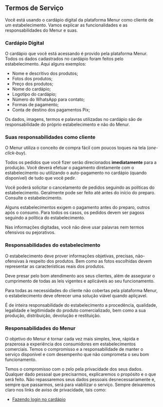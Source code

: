 ## Termos de Serviço

Você está usando o cardápio digital da plataforma Menur como cliente de um estabelecimento. Vamos explicar as funcionalidades e as responsabilidades do Menur e suas.

### Cardápio Digital

O cardápio que você está acessando é provido pela plataforma Menur. Todos os dados cadastrados no cardápio foram feitos pelo estabelecimento. Aqui alguns exemplos:

- Nome e descritivo dos produtos;
- Fotos dos produtos;
- Preço dos produtos;
- Nome do cardápio;
- Logotipo do cardápio;
- Número do WhatsApp para contato;
- Formas de pagamento;
- Conta de destino dos pagamentos Pix;

Os dados, imagens, termos e palavras utilizadas no cardápio são de responsabilidade do próprio estabelecimento e não do Menur.

### Suas responsabilidades como cliente

O Menur utiliza o conceito de compra fácil com poucos toques na tela (_one-click-buy_).

Todos os pedidos que você fizer serão direcionados **imediatamente** para a produção. Você deverá efetuar o pagamento diretamente com o estabelecimento ou utilizando o auto-pagamento no cardápio (quando disponível) de tudo que você pedir.

Você poderá solicitar o cancelamento de pedidos seguindo as políticas do estabelecimento. Geralmente pode ser feito até antes do início do preparo. Consulte o estabelecimento.

Alguns estabelecimentos exigem o pagamento antes do preparo, outros após o consumo. Para todos os casos, os pedidos devem ser pagoss seguindo a política do estabelecimento.

Nas informações digitadas, você não deve usar palavras nem termos ofensivos ou pejorativos.

### Responsabilidades do estabelecimento

O estabelecimento deve prover informações objetivas, precisas, não-ofensivas à respeito dos produtos. Bem como as fotos escolhidas devem representar as características reais dos produtos.

Deve presar pelo bom atendimento aos seus clientes, além de assegurar o cumprimento de todas as leis vigentes e aplicáveis ao seu funcionamento.

Para todas as necessidades do cliente não cobertas pela plataforma Menur, o estabelecimento deve oferecer uma solução viável quando apliçavel.

É de inteira responsabilidade do estabelecimento a procedência, qualidade, legalidade e legitimidade do produto comercializado, bem como a sua produção, distribuição, devolução e restituição.

### Responsabilidades do Menur

O objetivo do Menur é tornar cada vez mais simples, leve, rápida e prazerosa a experiência dos consumidores em estabelecimentos comerciais. Temos o compromisso e a responsabilidade de manter o serviço disponível e com desempenho que não comprometa o seu bom funcionamento.

Temos o compromisso com o zelo pela privacidade dos seus dados. Qualquer dado pessoal que precisarmos, explicaremos o propósito e o que será feito. Não repassaremos seus dados pessoais desnecessariamente e, sempre que passarmos, será para viabilizar o serviço. Sempre deixaremos claro nos links de aviso de privacidade, tais como:

- [Fazendo login no cardápio](../../privacidade/login)
